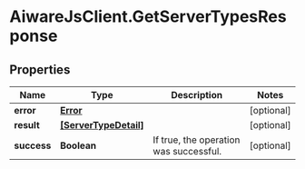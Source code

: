 # AiwareJsClient.GetServerTypesResponse

## Properties

Name | Type | Description | Notes
------------ | ------------- | ------------- | -------------
**error** | [**Error**](Error.md) |  | [optional] 
**result** | [**[ServerTypeDetail]**](ServerTypeDetail.md) |  | [optional] 
**success** | **Boolean** | If true, the operation was successful. | [optional] 


